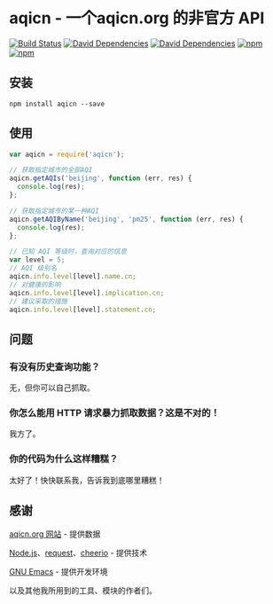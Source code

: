# aqicn - 一个aqicn.org 的非官方 API

[![Build Status](https://img.shields.io/travis/ctgnauh/aqicn/master.svg)](https://travis-ci.org/ctgnauh/aqicn)
[![David Dependencies](https://img.shields.io/david/ctgnauh/aqicn.svg)](https://david-dm.org/ctgnauh/aqicn)
[![David Dependencies](https://img.shields.io/david/dev/ctgnauh/aqicn.svg)](https://david-dm.org/ctgnauh/aqicn#info=devDependencies&view=table)
[![npm](https://img.shields.io/npm/v/aqicn.svg)](https://www.npmjs.com/package/aqicn)
[![npm](https://img.shields.io/npm/l/aqicn.svg)](https://www.npmjs.com/package/aqicn)

## 安装

    npm install aqicn --save

## 使用

```javascript
var aqicn = require('aqicn');

// 获取指定城市的全部AQI
aqicn.getAQIs('beijing', function (err, res) {
  console.log(res);
};

// 获取指定城市的某一种AQI
aqicn.getAQIByName('beijing', 'pm25', function (err, res) {
  console.log(res);
};

// 已知 AQI 等级时，查询对应的信息
var level = 5;
// AQI 级别名
aqicn.info.level[level].name.cn;
// 对健康的影响
aqicn.info.level[level].implication.cn;
// 建议采取的措施
aqicn.info.level[level].statement.cn;
```

## 问题

### 有没有历史查询功能？

无，但你可以自己抓取。

### 你怎么能用 HTTP 请求暴力抓取数据？这是不对的！

我方了。

### 你的代码为什么这样糟糕？

太好了！快快联系我，告诉我到底哪里糟糕！

## 感谢

[aqicn.org 网站](http://aqicn.org) - 提供数据

[Node.js](https://nodejs.org/)、[request](https://github.com/request/request)、[cheerio](https://github.com/cheeriojs/cheerio) - 提供技术

[GNU Emacs](https://www.gnu.org/software/emacs) - 提供开发环境

以及其他我所用到的工具、模块的作者们。
